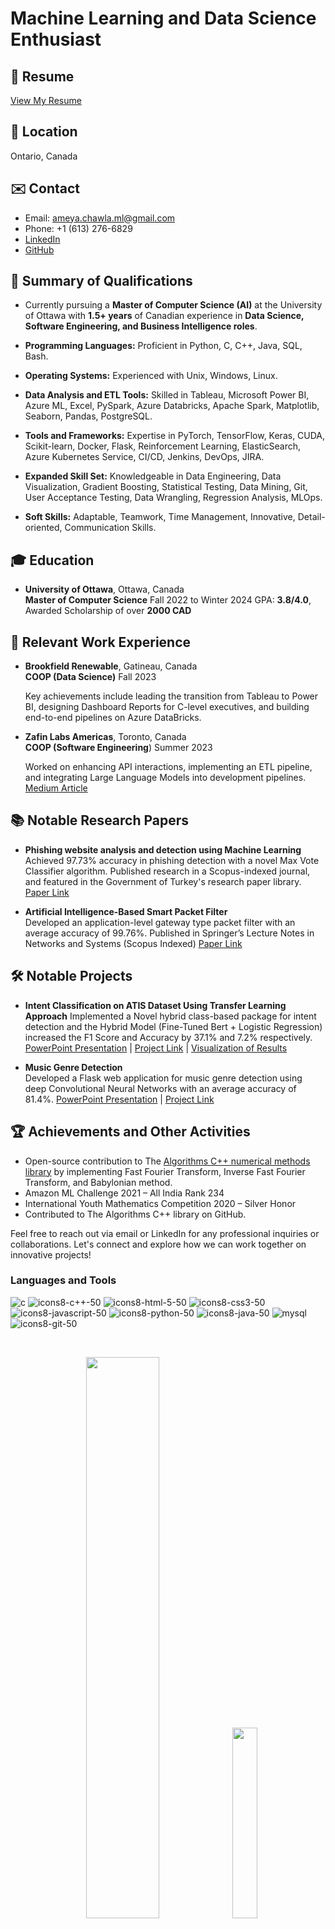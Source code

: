 # Machine Learning and Data Science Enthusiast
## 📄 Resume
[View My Resume](https://drive.google.com/file/d/1TQhON-vgsyje4SPP2hR8U7E38o9K5hL-/view?usp=sharing)

## 📍 Location
Ontario, Canada

## ✉️ Contact
- Email: ameya.chawla.ml@gmail.com
- Phone: +1 (613) 276-6829
- [LinkedIn](https://www.linkedin.com/in/ameya-chawla-88b58b235/)
- [GitHub](https://github.com/ameyachawlaggsipu)

## 📖 Summary of Qualifications
- Currently pursuing a **Master of Computer Science (AI)** at the University of Ottawa with **1.5+ years** of Canadian experience in **Data Science, Software Engineering, and Business Intelligence roles**.
  
- **Programming Languages:** Proficient in Python, C, C++, Java, SQL, Bash.

- **Operating Systems:** Experienced with Unix, Windows, Linux.

- **Data Analysis and ETL Tools:** Skilled in Tableau, Microsoft Power BI, Azure ML, Excel, PySpark, Azure Databricks, Apache Spark, Matplotlib, Seaborn, Pandas, PostgreSQL.

- **Tools and Frameworks:** Expertise in PyTorch, TensorFlow, Keras, CUDA, Scikit-learn, Docker, Flask, Reinforcement Learning, ElasticSearch, Azure Kubernetes Service, CI/CD, Jenkins, DevOps, JIRA.

- **Expanded Skill Set:** Knowledgeable in Data Engineering, Data Visualization, Gradient Boosting, Statistical Testing, Data Mining, Git, User Acceptance Testing, Data Wrangling, Regression Analysis, MLOps.

- **Soft Skills:** Adaptable, Teamwork, Time Management, Innovative, Detail-oriented, Communication Skills.

## 🎓 Education
- **University of Ottawa**, Ottawa, Canada  
  **Master of Computer Science**  Fall 2022 to Winter 2024
  GPA: **3.8/4.0**, Awarded Scholarship of over **2000 CAD**

## 💼 Relevant Work Experience
- **Brookfield Renewable**, Gatineau, Canada  
  **COOP (Data Science)**         Fall 2023  

  Key achievements include leading the transition from Tableau to Power BI, designing Dashboard Reports for C-level executives, and building end-to-end pipelines on Azure DataBricks.

- **Zafin Labs Americas**, Toronto, Canada  
  **COOP (Software Engineering**) Summer 2023
  
  Worked on enhancing API interactions, implementing an ETL pipeline, and integrating Large Language Models into development pipelines.
  [Medium Article](https://medium.com/engineering-zafin/bridging-the-gap-exploring-using-natural-language-to-interact-with-complex-systems-11c1b056cc19)

## 📚 Notable Research Papers
- **Phishing website analysis and detection using Machine Learning**  
  Achieved 97.73% accuracy in phishing detection with a novel Max Vote Classifier algorithm.
  Published research in a Scopus-indexed journal, and featured in the Government of Turkey's research paper library. [Paper Link](https://search.trdizin.gov.tr/tr/yayin/detay/517211/phishing-website-analysis-and-detection-using-machine-learning)

- **Artificial Intelligence-Based Smart Packet Filter**  
  Developed an application-level gateway type packet filter with an average accuracy of 99.76%.
  Published in Springer’s Lecture Notes in Networks and Systems (Scopus Indexed) [Paper Link](https://link.springer.com/chapter/10.1007/978-981-19-1142-2_62)

## 🛠 Notable Projects
- **Intent Classification on ATIS Dataset Using Transfer Learning Approach**
  Implemented a Novel hybrid class-based package for intent detection and the Hybrid Model (Fine-Tuned Bert + Logistic Regression)  increased the F1 Score and Accuracy by 37.1% and 7.2% respectively.
  [PowerPoint Presentation](https://docs.google.com/presentation/d/1ozbBDKwzzuaLfSd1-JkgrLFYApwvXC_Z/edit#slide%3Did.p1) | [Project Link](https://github.com/ameyachawlaggsipu/Hybrid_LLM_Classifier) | [Visualization of Results](https://docs.google.com/presentation/d/1ozbBDKwzzuaLfSd1-JkgrLFYApwvXC_Z/edit#slide%3Did.g20a0928cb11_0_39)

- **Music Genre Detection**  
  Developed a Flask web application for music genre detection using deep Convolutional Neural Networks with an average accuracy of 81.4%.
  [PowerPoint Presentation](https://docs.google.com/presentation/d/1UD2d7FQs446Xqp7yx96F3Q2tTE3RpW28/edit#slide=id.p1) | [Project Link](https://github.com/ameyachawlaggsipu/MusicGenre/tree/main)

## 🏆 Achievements and Other Activities
- Open-source contribution to The [Algorithms C++ numerical methods library](https://github.com/TheAlgorithms/C-Plus-Plus/tree/master/numerical_methods) by implementing Fast Fourier Transform, Inverse Fast Fourier Transform, and Babylonian method.
- Amazon ML Challenge 2021 – All India Rank 234
- International Youth Mathematics Competition 2020 – Silver Honor
- Contributed to The Algorithms C++ library on GitHub.

Feel free to reach out via email or LinkedIn for any professional inquiries or collaborations. Let's connect and explore how we can work together on innovative projects!


<h3 align="left">Languages and Tools</h3>

![c](https://user-images.githubusercontent.com/85509306/138152751-0f3ab8c8-228c-4779-b2b9-6257bcc4ae56.png)
![icons8-c++-50](https://user-images.githubusercontent.com/85509306/138154133-20b5ae8f-f50b-4b3a-aea2-fcbb9a561b80.png)
![icons8-html-5-50](https://user-images.githubusercontent.com/85509306/138154169-1f4b4be6-445a-41f2-9ac7-35758be2ae3a.png)
![icons8-css3-50](https://user-images.githubusercontent.com/85509306/138154185-7420f31a-1825-4d52-9d79-8b068ef12dc7.png)
![icons8-javascript-50](https://user-images.githubusercontent.com/85509306/138154180-b3a20378-a7be-4894-adbb-b95e74ae1071.png)
![icons8-python-50](https://user-images.githubusercontent.com/85509306/138153899-82919014-79b1-4059-8412-f5b37059a4a7.png)
![icons8-java-50](https://user-images.githubusercontent.com/85509306/138153909-336e0b2d-2831-4809-9768-c6593aaf4eaa.png)
![mysql](https://user-images.githubusercontent.com/85509306/138153925-5222ad69-b16f-4d5a-9303-5718d623a063.png)
![icons8-git-50](https://user-images.githubusercontent.com/85509306/138153946-8a59baca-39d8-4f33-b729-5fd799ca1fbb.png)

<br>
<p align="center">
  <img width="48%" src="https://github-readme-stats.vercel.app/api?username=ameyachawlaggsipu&show_icons=true&theme=chartreuse-dark" />
  <img width="28%" src="https://github-readme-stats.vercel.app/api/top-langs/?username=ameyachawlaggsipu&theme=chartreuse-dark" />
</p>

<p style="margin:10px;" align="center"><img align="center" src="https://github-readme-streak-stats.herokuapp.com/?user=ameyachawlaggsipu&theme=chartreuse-dark" alt="ameyachawlaggsipu" /></p>




<div align="center">
  
  
## Show some ❤️ by starring ⭐ some of the repositories

![](https://hit.yhype.me/github/profile?user_id=71445997)
  <img height="120" alt="Thanks for visiting me" width="100%" src="https://raw.githubusercontent.com/BrunnerLivio/brunnerlivio/master/images/marquee.svg" />
<br />
</div>


